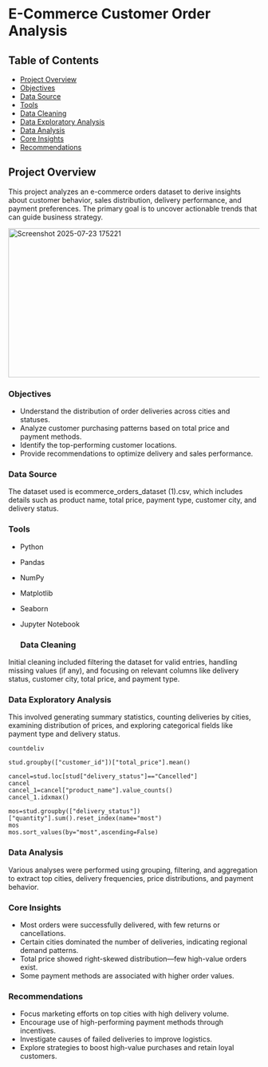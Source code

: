 # E-Commerce Customer Order Analysis

## Table of Contents
- [Project Overview](#project-overview)
- [Objectives](#objectives)
- [Data Source](#data-source)
- [Tools](#tools)
- [Data Cleaning](#data-cleaning)
- [Data Exploratory Analysis](#data-exploratory-analysis)
- [Data Analysis](#data-analysis)
- [Core Insights](#core-insights)
- [Recommendations](#recommendations)

  
## Project Overview
This project analyzes an e-commerce orders dataset to derive insights about customer behavior, sales distribution, delivery performance, and payment preferences. The primary goal is to uncover actionable trends that can guide business strategy.


<img width="712" height="299" alt="Screenshot 2025-07-23 175221" src="https://github.com/user-attachments/assets/1d43d473-a479-4c3a-85d0-2ce9fc78f975" />

  
### Objectives
- Understand the distribution of order deliveries across cities and statuses.
- Analyze customer purchasing patterns based on total price and payment methods.
- Identify the top-performing customer locations.
- Provide recommendations to optimize delivery and sales performance.


### Data Source
The dataset used is ecommerce_orders_dataset (1).csv, which includes details such as product name, total price, payment type, customer city, and delivery status.

### Tools
- Python
- Pandas
- NumPy
- Matplotlib
- Seaborn
- Jupyter Notebook


  ### Data Cleaning
Initial cleaning included filtering the dataset for valid entries, handling missing values (if any), and focusing on relevant columns like delivery status, customer city, total price, and payment type.


### Data Exploratory Analysis
This involved generating summary statistics, counting deliveries by cities, examining distribution of prices, and exploring categorical fields like payment type and delivery status.

```countdeliv=deliv["customer_city"].value_counts()
countdeliv

stud.groupby(["customer_id"])["total_price"].mean()

cancel=stud.loc[stud["delivery_status"]=="Cancelled"]
cancel
cancel_1=cancel["product_name"].value_counts()
cancel_1.idxmax()

mos=stud.groupby(["delivery_status"])["quantity"].sum().reset_index(name="most")
mos
mos.sort_values(by="most",ascending=False)
```


### Data Analysis
Various analyses were performed using grouping, filtering, and aggregation to extract top cities, delivery frequencies, price distributions, and payment behavior.


### Core Insights
- Most orders were successfully delivered, with few returns or cancellations.
- Certain cities dominated the number of deliveries, indicating regional demand patterns.
- Total price showed right-skewed distribution—few high-value orders exist.
- Some payment methods are associated with higher order values.


### Recommendations 
- Focus marketing efforts on top cities with high delivery volume.
- Encourage use of high-performing payment methods through incentives.
- Investigate causes of failed deliveries to improve logistics.
- Explore strategies to boost high-value purchases and retain loyal customers.
